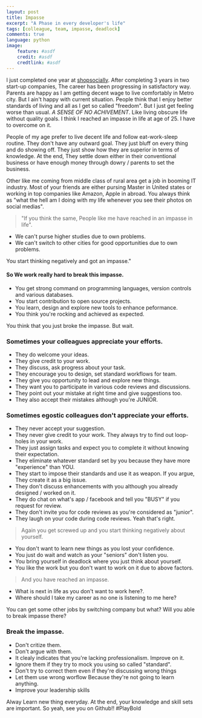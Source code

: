 ```yaml
---
layout: post
title: Impasse
excerpt: "A Phase in every developer's life"
tags: [colleague, team, impasse, deadlock]
comments: true
language: python
image:
    feature: #asdf
    credit: #asdf
    credtlink: #asdf
---
```


I just completed one year at [shopsocially](shopsocially.com). After completing 3 years in two start-up companies,
The career has been progressing in satisfactory way. Parents are happy as I am getting decent wage to live comfortably in Metro city.
But I ain't happy with current situation. People think that I enjoy better standards of living and all as I get so called "freedom".
But I just get feeling worse than usual. *A SENSE OF NO ACHIVEMENT*. Like living obscure life without quality goals.
I think I reached an impasse in life at age of 25. I have to overcome on it.

People of my age prefer to live decent life and follow eat-work-sleep routine. They don't have any outward goal.
They just bluff on every thing and do showing off. They just show how they are superior in terms of knowledge.
At the end, They settle down either in their conventional business or have enough money through dowry / parents to set the business. 

Other like me coming from middle class of rural area get a job in booming IT industry. Most of your friends are either pursing Master in United states or working in top companies like Amazon, Apple in abroad. You always think as "what the hell am I doing with my life whenever you see their photos on social medias".



>"If you think the same, People like me have reached in an impasse in life".

* We can't purse higher studies due to own problems.
* We can't switch to other cities for good opportunities due to own problems.

You start thinking negatively and got an impasse."

#### So We work really hard to break this impasse. 
  * You get strong command on programming languages, version controls and various databases.
  * You start contribution to open source projects.
  * You learn, design and explore new tools to enhance peformance.
  * You think you're rocking and achieved as expected.

You think that you just broke the impasse. 
But wait.

### Sometimes your colleagues appreciate your efforts.

* They do welcome your ideas.
* They give credit to your work.
* They discuss, ask progress about your task.
* They encourage you to design, set standard workflows for team.
* They give you opportunity to lead and explore new things.
* They want you to participate in various code reviews and discussions.
* They point out your mistake at right time and give suggestions too.
* They also accept their mistakes although you're JUNIOR.

### Sometimes egostic colleagues don't appreciate your efforts.

  * They never accept your suggestion.
  * They never give credit to your work. They always try to find out loop-holes in your work.
  * They just assign tasks and expect you to complete it without knowing their expectation.
  * They eliminate whatever standard set by you because they have more "experience" than YOU.
  * They start to impose their standards and use it as weapon. If you argue, They create it as a big issue.
  * They don't discuss enhancements with you although you already designed / worked on it.
  * They do chat on what's app / facebook and tell you "BUSY" if you request for review.
  * They don't invite you for code reviews as you're considered as "junior".
  * They laugh on your code during code reviews. Yeah that's right.


>Again you get screwed up and you start thinking negatively about yourself.

* You don't want to learn new things as you lost your confidence.
* You just do wait and watch as your "seniors" don't listen you.
* You bring yourself in deadlock where you just think about yourself.
* You like the work but you don't want to work on it due to above factors.

>And you have reached an impasse.

 * What is next in life as you don't want to work here?. 
 * Where should I take my career as no one is listening to me here?

You can get some other jobs by switching company but what?
Will you able to break impasse there?

### Break the impasse.
 
  * Don't critize them. 
  * Don't argue with them.
  * It clealy indicates that you're lacking professionalism. Improve on it.
  * Ignore them if they try to mock you using so called "standard".
  * Don't try to correct them even if they're discussing wrong things
  * Let them use wrong worflow Because they're not going to learn anything.
  * Improve your leadership skills
  
  
Alway Learn new thing everyday. At the end, your knowledge and skill sets are important.
So yeah, see you on Github!! #PlayBold

